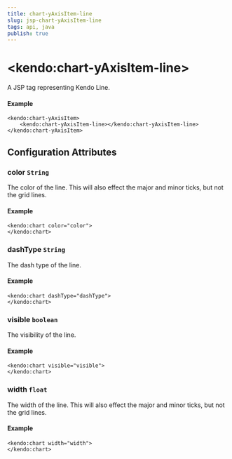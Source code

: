 ```yaml
---
title: chart-yAxisItem-line
slug: jsp-chart-yAxisItem-line
tags: api, java
publish: true
---
```


# \<kendo:chart-yAxisItem-line\>
A JSP tag representing Kendo Line.

#### Example
    <kendo:chart-yAxisItem>
        <kendo:chart-yAxisItem-line></kendo:chart-yAxisItem-line>
    </kendo:chart-yAxisItem>


## Configuration Attributes


### color `String`

The color of the line. This will also effect the major and minor ticks, but
not the grid lines.

#### Example
    <kendo:chart color="color">
    </kendo:chart>



### dashType `String`

The dash type of the line.

#### Example
    <kendo:chart dashType="dashType">
    </kendo:chart>



### visible `boolean`

The visibility of the line.

#### Example
    <kendo:chart visible="visible">
    </kendo:chart>



### width `float`

The width of the line. This will also effect the major and minor ticks, but
not the grid lines.

#### Example
    <kendo:chart width="width">
    </kendo:chart>


